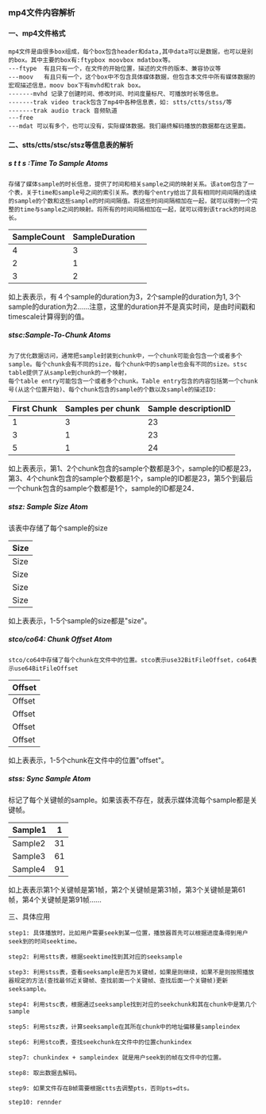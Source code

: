 ### mp4文件内容解析

#### 一、mp4文件格式

```
mp4文件是由很多box组成，每个box包含header和data,其中data可以是数据，也可以是别的box。其中主要的box有:ftypbox moovbox mdatbox等。
---ftype  有且只有一个，在文件的开始位置，描述的文件的版本、兼容协议等
---moov   有且只有一个，这个box中不包含具体媒体数据，但包含本文件中所有媒体数据的宏观描述信息，moov box下有mvhd和trak box。
-------mvhd 记录了创建时间、修改时间、时间度量标尺、可播放时长等信息。
-------trak video track包含了mp4中各种信息表，如: stts/ctts/stss/等
-------trak audio track 音频轨道
---free  
---mdat 可以有多个，也可以没有，实际媒体数据。我们最终解码播放的数据都在这里面。
```



####  二、stts/ctts/stsc/stsz等信息表的解析



##### s t t s :Time To Sample Atoms

```
存储了媒体sample的时长信息，提供了时间和相关sample之间的映射关系。该atom包含了一个表，关于time和sample号之间的索引关系。表的每个entry给出了具有相同时间间隔的连续的sample的个数和这些sample的时间间隔值。将这些时间间隔相加在一起，就可以得到一个完整的time与sample之间的映射。将所有的时间间隔相加在一起，就可以得到该track的时间总长。
```

| SampleCount | SampleDuration |      |
| ----------- | -------------- | ---- |
| 4           | 3              |      |
| 2           | 1              |      |
| 3           | 2              |      |

如上表表示，有４个sample的duration为3，2个sample的duration为1, 3个sample的duration为2……注意，这里的duration并不是真实时间，是由时间戳和timescale计算得到的值。



##### stsc:Sample-To-Chunk Atoms

```
为了优化数据访问，通常把sample封装到chunk中，一个chunk可能会包含一个或者多个sample。每个chunk会有不同的size，每个chunk中的sample也会有不同的size。stsc table提供了从sample到chunk的一个映射，
每个table entry可能包含一个或者多个chunk。Table entry包含的内容包括第一个chunk号(从这个位置开始)、每个chunk包含的sample的个数以及sample的描述ID:
```

| First Chunk | Samples per chunk | Sample descriptionID |
| ----------- | ----------------- | -------------------- |
| 1           | 3                 | 23                   |
| 3           | 1                 | 23                   |
| 5           | 1                 | 24                   |

如上表表示，第1、2个chunk包含的sample个数都是3个，sample的ID都是23，第3、4个chunk包含的sample个数都是1个，sample的ID都是23，第5个到最后一个chunk包含的sample个数都是1个，sample的ID都是24．



##### stsz: Sample Size Atom

该表中存储了每个sample的size

| Size |
| ---- |
| Size |
| Size |
| Size |
| Size |

如上表表示，1-5个sample的size都是"size"。



##### stco/co64: Chunk Offset Atom

```
stco/co64中存储了每个chunk在文件中的位置。stco表示use32BitFileOffset，co64表示use64BitFileOffset
```

| Offset |
| ------ |
| Offset |
| Offset |
| Offset |
| Offset |

如上表表示，1-5个chunk在文件中的位置"offset"。

##### stss: Sync Sample Atom

标记了每个关键帧的sample。如果该表不存在，就表示媒体流每个sample都是关键帧。

| Sample1 | 1    |
| ------- | ---- |
| Sample2 | 31   |
| Sample3 | 61   |
| Sample4 | 91   |

如上表表示第1个关键帧是第1帧，第2个关键帧是第31帧，第3个关键帧是第61帧，第4个关键帧是第91帧……

三、具体应用

```
step1: 具体播放时，比如用户需要seek到某一位置，播放器首先可以根据进度条得到用户seek到的时间seektime。

step2: 利用stts表，根据seektime找到其对应的seeksample

step3: 利用stss表，查看seeksample是否为关键帧，如果是则继续，如果不是则按照播放器规定的方法(查找最邻近关键帧、查找前面一个关键帧、查找后面一个关键帧)更新seeksample。

step4: 利用stsc表，根据通过seeksample找到对应的seekchunk和其在chunk中是第几个sample

step5: 利用stsz表，计算seeksample在其所在chunk中的地址偏移量sampleindex

step6: 利用stco表，查找seekchunk在文件中的位置chunkindex

step7: chunkindex + sampleindex 就是用户seek到的帧在文件中的位置。

step8: 取出数据去解码。

step9: 如果文件存在B帧需要根据ctts去调整pts，否则pts=dts。

step10: rennder
```

